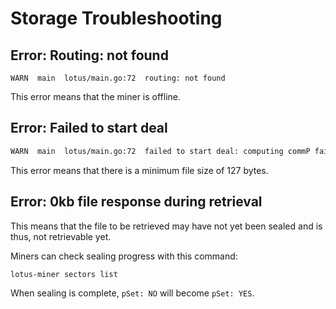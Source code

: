 # Storage Troubleshooting

## Error: Routing: not found

```
WARN  main  lotus/main.go:72  routing: not found
```

This error means that the miner is offline.

## Error: Failed to start deal

```sh
WARN  main  lotus/main.go:72  failed to start deal: computing commP failed: generating CommP: Piece must be at least 127 bytes
```

This error means that there is a minimum file size of 127 bytes.

## Error: 0kb file response during retrieval

This means that the file to be retrieved may have not yet been sealed and is thus, not retrievable yet.

Miners can check sealing progress with this command:

```sh
lotus-miner sectors list
```

When sealing is complete, `pSet: NO` will become `pSet: YES`.

